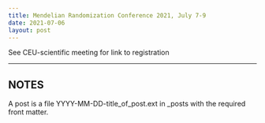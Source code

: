 ```yaml
---
title: Mendelian Randomization Conference 2021, July 7-9
date: 2021-07-06
layout: post
---
```


See CEU-scientific meeting for link to registration

<!--more-->

---

## NOTES

A post is a file YYYY-MM-DD-title_of_post.ext in _posts with the required front matter.
